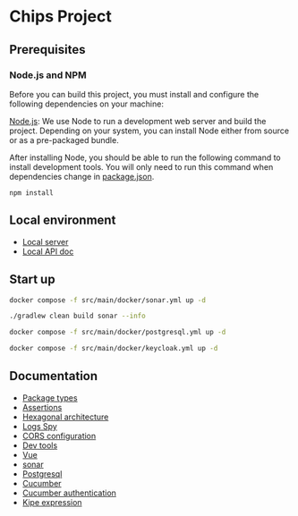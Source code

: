 # Chips Project

## Prerequisites

### Node.js and NPM

Before you can build this project, you must install and configure the following dependencies on your machine:

[Node.js](https://nodejs.org/): We use Node to run a development web server and build the project.
Depending on your system, you can install Node either from source or as a pre-packaged bundle.

After installing Node, you should be able to run the following command to install development tools.
You will only need to run this command when dependencies change in [package.json](package.json).

```
npm install
```

## Local environment

- [Local server](http://localhost:8081)
- [Local API doc](http://localhost:8081/swagger-ui.html)

<!-- jhipster-needle-localEnvironment -->

## Start up

```bash
docker compose -f src/main/docker/sonar.yml up -d
```

```bash
./gradlew clean build sonar --info
```

```bash
docker compose -f src/main/docker/postgresql.yml up -d
```

```bash
docker compose -f src/main/docker/keycloak.yml up -d
```


<!-- jhipster-needle-startupCommand -->

## Documentation

- [Package types](documentation/package-types.md)
- [Assertions](documentation/assertions.md)
- [Hexagonal architecture](documentation/hexagonal-architecture.md)
- [Logs Spy](documentation/logs-spy.md)
- [CORS configuration](documentation/cors-configuration.md)
- [Dev tools](documentation/dev-tools.md)
- [Vue](documentation/vue.md)
- [sonar](documentation/sonar.md)
- [Postgresql](documentation/postgresql.md)
- [Cucumber](documentation/cucumber.md)
- [Cucumber authentication](documentation/cucumber-authentication.md)
- [Kipe expression](documentation/kipe-expression.md)

<!-- jhipster-needle-documentation -->
